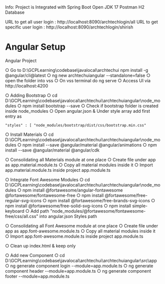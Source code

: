 Info:
Project is Integrated with 
  Spring Boot
  Open JDK 17
  Postman
  H2 Database

URL to get all user login :      http://localhost:8090/archtechlogin/all
URL to get specific user login : http://localhost:8090/archtechlogin/shirish


Angular Setup
=======================================================================================================

Angular Project 

  ○ Go to D:\GCPLearning\codebase\javalocal\archtechui
  npm install -g @angular/cli@latest
  ○ ng new archtechuiangular --standalone=false
  ○ open the folder into vss 
  ○ On vss terminal do ng serve
  ○ Access UI via http://localhost:4200

  ○ Adding Bootstrap 
    ○ cd D:\GCPLearning\codebase\javalocal\archtechui\archtechuiangular\node_modules
    ○ npm install bootstrap --save
    ○ Check if bootstrap folder is created inside node_modules
    ○ Open angular.json & Under style array add first entry as

    "styles" : [ "node_modules/bootstrap/dist/css/bootstrap.min.css"
    
  
  ○ Install Materials
    ○ cd D:\GCPLearning\codebase\javalocal\archtechui\archtechuiangular\node_modules
    ○ npm install --save @angular/material @angular/animations
    ○ npm install --save @angular/material @angular/cdk

  ○ Consolidating all Materials module at one place 
    ○ Create file under app as app.material.module.ts
    ○ Copy all material modules inside it
    ○ Import app.material.module.ts inside project app.module.ts

  ○ Integrate Font Awesome Modules
    ○ cd D:\GCPLearning\codebase\javalocal\archtechui\archtechuiangular\node_modules
    ○ npm install @fortawesome/angular-fontawesome @fortawesome/fontawesome-free
    ○ npm install @fortawesome/free-regular-svg-icons
    ○ npm install @fortawesome/free-brands-svg-icons
    ○ npm install @fortawesome/free-solid-svg-icons
    ○ npm install simple-keyboard
    ○ Add path "node_modules/@fortawesome/fontawesome-free/css/all.css" into angular.json 
    Styles path
    
  ○ Consolidating all Font Awesome module at one place 
    ○ Create file under app as app.font-awesome.module.ts
    ○ Copy all material modules inside it
    ○ Import app.font-awesome.module.ts inside project app.module.ts
    

  ○ Clean up index.html & keep only 
  <app-root></app-root>
    
    
  ○ Add new Component
    ○ cd D:\GCPLearning\codebase\javalocal\archtechui\archtechuiangular\src\app
    ○ ng generate component login --module=app.module.ts
    ○ ng generate component header --module=app.module.ts
    ○ ng generate component footer --module=app.module.ts
